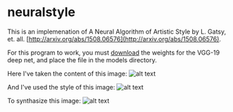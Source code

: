 # neuralstyle

This is an implemenation of A Neural Algorithm of Artistic Style by L. Gatsy, et. all. [http://arxiv.org/abs/1508.06576](http://arxiv.org/abs/1508.06576).

For this program to work, you must [download](https://s3.amazonaws.com/lasagne/recipes/pretrained/imagenet/vgg19.pkl) the weights for the VGG-19 deep net, and place the file in the models directory.

Here I've taken the content of this image:
![alt text](https://raw.githubusercontent.com/lhannest/neuralstyle/master/images/big_photo.jpg)

And I've used the style of this image:
![alt text](https://raw.githubusercontent.com/lhannest/neuralstyle/master/images/big_art.jpg)

To synthasize this image:
![alt text](https://raw.githubusercontent.com/lhannest/neuralstyle/master/images/results/result2.png)
